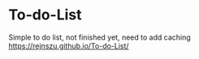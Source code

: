# To-do-List
Simple to do list, not finished yet, need to add caching
https://rejnszu.github.io/To-do-List/
